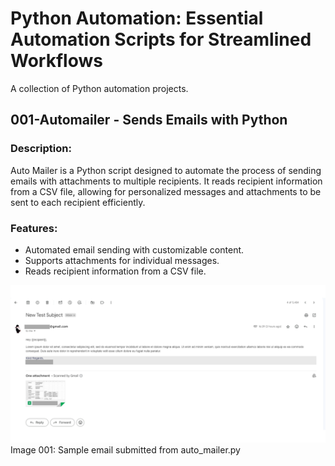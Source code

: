 # Python Automation: Essential Automation Scripts for Streamlined Workflows
A collection of Python automation projects.

## 001-Automailer - Sends Emails with Python
### Description:
Auto Mailer is a Python script designed to automate the process of sending emails with attachments to multiple recipients. It reads recipient information from a CSV file, allowing for personalized messages and attachments to be sent to each recipient efficiently.

### Features:
- Automated email sending with customizable content.
- Supports attachments for individual messages.
- Reads recipient information from a CSV file.

![Alt text](<001-Automated_Mailer/sample email automailer.png>)
Image 001: Sample email submitted from auto_mailer.py


